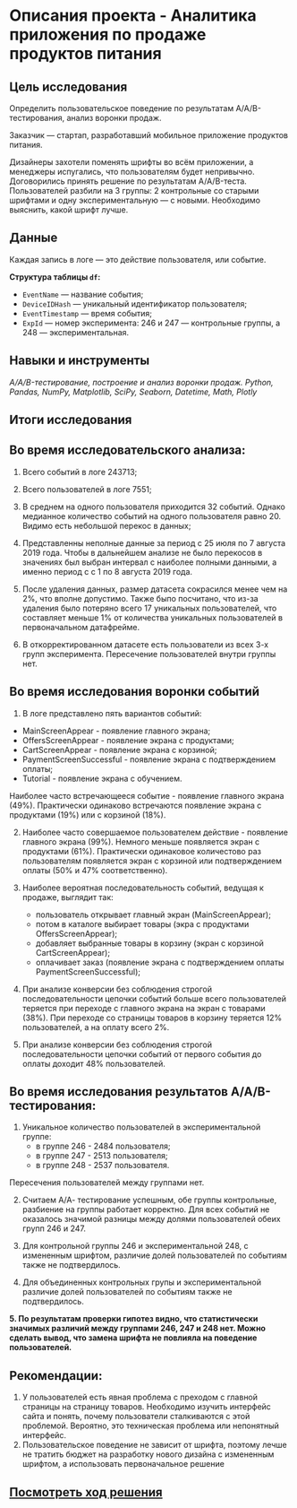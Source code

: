 # Описания проекта - Аналитика приложения по продаже продуктов питания

## Цель исследования 

Определить пользовательское поведение по результатам А/А/В-тестирования, анализ воронки продаж.

Заказчик — стартап, разработавший мобильное приложение продуктов питания.

Дизайнеры захотели поменять шрифты во всём приложении, а менеджеры испугались, что пользователям будет непривычно. 
Договорились принять решение по результатам A/A/B-теста. 
Пользователей разбили на 3 группы: 2 контрольные со старыми шрифтами и одну экспериментальную — с новыми. 
Необходимо выяснить, какой шрифт лучше.


## Данные

Каждая запись в логе — это действие пользователя, или событие.

**Структура таблицы `df`:**

* `EventName` — название события;
* `DeviceIDHash` — уникальный идентификатор пользователя;
* `EventTimestamp` — время события;
* `ExpId` — номер эксперимента: 246 и 247 — контрольные группы, а 248 — экспериментальная.
  
## Навыки и инструменты

*A/A/B-тестирование, построение и анализ воронки продаж. Python, Pandas, NumPy, Matplotlib, SciPy, Seaborn, Datetime, Math, Plotly*

## Итоги исследования

## Во время исследовательского анализа:

1. Всего событий в логе 243713;
2. Всего пользователей в логе 7551;
3. В среднем на одного пользователя приходится 32 событий. Однако медианное количество событий на одного пользователя равно 20. Видимо есть небольшой перекос в данных;
4. Представленны неполные данные за период с 25 июля по 7 августа 2019 года. Чтобы в дальнейшем анализе не было перекосов в значениях был выбран интервал с наиболее полными данными, а именно период с с 1 по 8 августа 2019 года.

5. После удаления  данных, размер датасета сокрасился менее чем на 2%, что вполне допустимо. Также быпо посчитано, что из-за удаления было потеряно всего 17 уникальных пользователей, что составляет меньше 1% от количества уникальных пользователей в первоначальном датафрейме.
    
6. В откорректированном датасете есть пользователи из всех 3-х групп эксперимента. Пересечение пользователей внутри группы нет.
    


## Во время исследования воронки событий
1. В логе представлено пять вариантов событий:
  - MainScreenAppear - появление главного экрана;
  - OffersScreenAppear - появление экрана с продуктами;
  - CartScreenAppear - появление экрана с корзиной;
  - PaymentScreenSuccessful - появление экрана с подтверждением оплаты;
  - Tutorial - появление экрана с обучением.
  
Наиболее часто встречающееся событие - появление главного экрана (49%). Практически одинаково встречаются появление экрана с продуктами (19%) или с корзиной (18%).

2. Наиболее часто совершаемое пользователем действие - появление главного экрана (99%). Немного меньше появляется экран с продуктами (61%). Практически одинаковое количестово раз пользователям появляется экран с корзиной или  подтверждением оплаты (50% и 47% соответственно). 
3. Наиболее вероятная последовательность событий, ведущая к продаже, выглядит так: 
   - пользователь открывает главный экран (MainScreenAppear);
   - потом в каталоге выбирает товары (экра с продуктами OffersScreenAppear);
   - добавляет выбранные товары в корзину (экран с корзиной CartScreenAppear);
   - оплачивает заказ (появление экрана с подтверждением оплаты PaymentScreenSuccessful); 

4. При анализе конверсии без соблюдения строгой последовательности цепочки событий больше всего пользователей теряется при переходе с главного экрана на экран с товарами (38%). При переходе со страницы товаров в корзину теряется 12% пользователей, а на оплату всего 2%. 
    
5. При анализе конверсии без соблюдения строгой последовательности цепочки событий от первого события до оплаты доходит 48% пользователей.
    


## Во время исследования результатов А/А/В-тестирования:
1. Уникальное количество пользователей в экспериментальной группе:
   - в группе 246 - 2484 пользователя;
   - в группе 247 - 2513 пользователя;
   - в группе 248 - 2537 пользователя.
  
  Пересечения пользователей между группами нет.
  
2. Считаем А/А- тестирование успешным, обе группы контрольные, разбиение на группы работает корректно. Для всех событий не оказалось значимой разницы между долями пользователей обеих групп 246 и 247. 
3. Для контрольной группы 246 и экспериментальной 248, с измененным шрифтом, различие долей пользователей по событиям также не подтвердилось. 
  
4. Для объединенных контрольных групы и экспериментальной различие долей пользователей по событиям также не подтвердилось. 
    


**5. По результатам проверки гипотез видно, что статистически значимых различий между группами 246, 247 и 248 нет. Можно сделать вывод, что замена шрифта не повлияла на поведение пользователей.**

 
## Рекомендации:
1. У пользователей есть явная проблема с преходом с главной страницы на страницу товаров. Необходимо изучить интерфейс сайта и понять, почему пользователи сталкиваются с этой проблемой. Вероятно, это техническая проблема или непонятный интерфейс.
2. Пользовательское поведение не зависит от шрифта, поэтому лечше не тратить бюджет на разработку нового дизайна с измененным шрифтом, а использовать первоначальное решение

## [Посмотреть ход решения](https://github.com/zhuravleva-ekaterina/data_analyst_portfolio/blob/main/08_AAB_test_food_products/08_AAB_test_food_products.ipynb)

